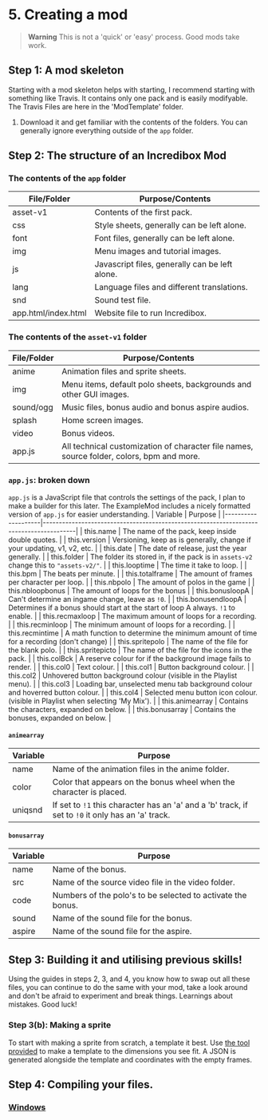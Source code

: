 # 5. Creating a mod
> **Warning**
> This is not a 'quick' or 'easy' process. Good mods take work.

## Step 1: A mod skeleton
Starting with a mod skeleton helps with starting, I recommend starting with something like Travis. It contains only one pack and is easily modifyable. The Travis Files are here in the 'ModTemplate' folder.
1. Download it and get familiar with the contents of the folders. You can generally ignore everything outside of the `app` folder.

## Step 2: The structure of an Incredibox Mod
### The contents of the `app` folder
| File/Folder         | Purpose/Contents                               |
|---------------------|------------------------------------------------|
| asset-v1            | Contents of the first pack.                    |
| css                 | Style sheets, generally can be left alone.     |
| font                | Font files, generally can be left alone.       |
| img                 | Menu images and tutorial images.               |
| js                  | Javascript files, generally can be left alone. |
| lang                | Language files and different translations.     |
| snd                 | Sound test file.                               |
| app.html/index.html | Website file to run Incredibox.                |

### The contents of the `asset-v1` folder
| File/Folder | Purpose/Contents                                                                          |
|-------------|-------------------------------------------------------------------------------------------|
| anime       | Animation files and sprite sheets.                                                        |
| img         | Menu items, default polo sheets, backgrounds and other GUI images.                        |
| sound/ogg   | Music files, bonus audio and bonus aspire audios.                                         |
| splash      | Home screen images.                                                                       |
| video       | Bonus videos.                                                                             |
| app.js      | All technical customization of character file names, source folder, colors, bpm and more. |

### `app.js`: broken down
`app.js` is a JavaScript file that controls the settings of the pack, I plan to make a builder for this later. The ExampleMod includes a nicely formatted version of `app.js` for easier understanding.
| Variable           | Purpose                                                                                |
|--------------------|----------------------------------------------------------------------------------------|
| this.name          | The name of the pack, keep inside double quotes.                                       |
| this.version       | Versioning, keep as is generally, change if your updating, v1, v2, etc.                |
| this.date          | The date of release, just the year generally.                                          |
| this.folder        | The folder its stored in, if the pack is in `assets-v2` change this to `"assets-v2/"`. |
| this.looptime      | The time it take to loop.                                                              |
| this.bpm           | The beats per minute.                                                                  |
| this.totalframe    | The amount of frames per character per loop.                                           |
| this.nbpolo        | The amount of polos in the game                                                        |
| this.nbloopbonus   | The amount of loops for the bonus                                                      |
| this.bonusloopA    | Can't determine an ingame change, leave as `!0`.                                       |
| this.bonusendloopA | Determines if a bonus should start at the start of loop A always. `!1` to enable.      |
| this.recmaxloop    | The maximum amount of loops for a recording.                                           |
| this.recminloop    | The minimum amount of loops for a recording.                                           |
| this.recmintime    | A math function to determine the minimum amount of time for a recording (don't change) |
| this.spritepolo    | The name of the file for the blank polo.                                               |
| this.spritepicto   | The name of the file for the icons in the pack.                                        |
| this.colBck        | A reserve colour for if the background image fails to render.                          |
| this.col0          | Text colour.                                                                           |
| this.col1          | Button background colour.                                                              |
| this.col2          | Unhovered button background colour (visible in the Playlist menu).                     |
| this.col3          | Loading bar, unselected menu tab background colour and hoverred button colour.         |
| this.col4          | Selected menu button icon colour. (visible in Playlist when selecting 'My Mix').       |
| this.animearray    | Contains the characters, expanded on below.                                            |
| this.bonusarray    | Contains the bonuses, expanded on below.                                               |

#### `animearray`
| Variable | Purpose                                                                                            |
|----------|----------------------------------------------------------------------------------------------------|
| name     | Name of the animation files in the anime folder.                                                   |
| color    | Color that appears on the bonus wheel when the character is placed.                                |
| uniqsnd  | If set to `!1` this character has an 'a' and a 'b' track, if set to `!0` it only has an 'a' track. |

#### `bonusarray`
| Variable | Purpose                                                     |
|----------|-------------------------------------------------------------|
| name     | Name of the bonus.                                          |
| src      | Name of the source video file in the video folder.          |
| code     | Numbers of the polo's to be selected to activate the bonus. |
| sound    | Name of the sound file for the bonus.                       |
| aspire   | Name of the sound file for the aspire.                      |

## Step 3: Building it and utilising previous skills!
Using the guides in steps 2, 3, and 4, you know how to swap out all these files, you can continue to do the same with your mod, take a look around and don't be afraid to experiment and break things. Learnings about mistakes. Good luck!

### Step 3(b): Making a sprite
To start with making a sprite from scratch, a template it best. Use [the tool provided](https://github.com/sealldeveloper/incredibox-modding-docs/tree/main/Tools/PoloTemplateGenerator) to make a template to the dimensions you see fit. A JSON is generated alongside the template and coordinates with the empty frames.

## Step 4: Compiling your files.
### [Windows](https://github.com/sealldeveloper/incredibox-modding-docs/blob/main/1.%20Decompilation/README.md#step-3-compilation)

